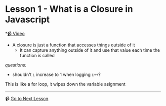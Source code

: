 # Lesson 1 - What is a Closure in Javascript

*[📹 Video](https://egghead.io/lessons/egghead-what-is-a-closure-in-javascript)

- A closure is just a function that accesses things outside of it
    - It can capture anything outside of it and use that value each time the function is called

*questions:*
- shouldn't `i` increase to 1 when logging `i++`?

This is like a for loop, it wipes down the variable asignment

---

📹 [Go to Next Lesson](https://egghead.io/lessons/egghead-what-is-a-callback-in-javascript)